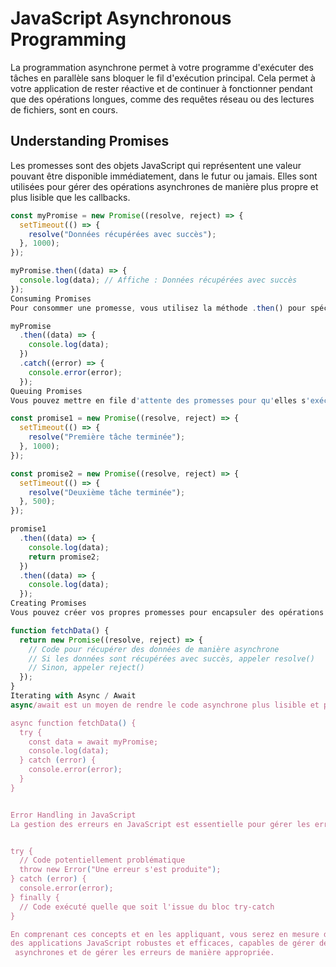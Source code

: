 # JavaScript Asynchronous Programming

La programmation asynchrone permet à votre programme d'exécuter des tâches en parallèle sans bloquer le fil d'exécution principal. Cela permet à votre application de rester réactive et de continuer à fonctionner pendant que des opérations longues, comme des requêtes réseau ou des lectures de fichiers, sont en cours.

## Understanding Promises

Les promesses sont des objets JavaScript qui représentent une valeur pouvant être disponible immédiatement, dans le futur ou jamais. Elles sont utilisées pour gérer des opérations asynchrones de manière plus propre et plus lisible que les callbacks.

```javascript
const myPromise = new Promise((resolve, reject) => {
  setTimeout(() => {
    resolve("Données récupérées avec succès");
  }, 1000);
});

myPromise.then((data) => {
  console.log(data); // Affiche : Données récupérées avec succès
});
Consuming Promises
Pour consommer une promesse, vous utilisez la méthode .then() pour spécifier ce qui doit se produire lorsque la promesse est résolue (avec succès) et la méthode .catch() pour gérer les erreurs.

myPromise
  .then((data) => {
    console.log(data);
  })
  .catch((error) => {
    console.error(error);
  });
Queuing Promises
Vous pouvez mettre en file d'attente des promesses pour qu'elles s'exécutent séquentiellement en chaînant les méthodes .then().

const promise1 = new Promise((resolve, reject) => {
  setTimeout(() => {
    resolve("Première tâche terminée");
  }, 1000);
});

const promise2 = new Promise((resolve, reject) => {
  setTimeout(() => {
    resolve("Deuxième tâche terminée");
  }, 500);
});

promise1
  .then((data) => {
    console.log(data);
    return promise2;
  })
  .then((data) => {
    console.log(data);
  });
Creating Promises
Vous pouvez créer vos propres promesses pour encapsuler des opérations asynchrones personnalisées.

function fetchData() {
  return new Promise((resolve, reject) => {
    // Code pour récupérer des données de manière asynchrone
    // Si les données sont récupérées avec succès, appeler resolve()
    // Sinon, appeler reject()
  });
}
Iterating with Async / Await
async/await est un moyen de rendre le code asynchrone plus lisible et plus proche de la syntaxe synchrone.

async function fetchData() {
  try {
    const data = await myPromise;
    console.log(data);
  } catch (error) {
    console.error(error);
  }
}


Error Handling in JavaScript
La gestion des erreurs en JavaScript est essentielle pour gérer les erreurs de manière efficace et maintenir la fiabilité de votre application.


try {
  // Code potentiellement problématique
  throw new Error("Une erreur s'est produite");
} catch (error) {
  console.error(error);
} finally {
  // Code exécuté quelle que soit l'issue du bloc try-catch
}

En comprenant ces concepts et en les appliquant, vous serez en mesure de créer
des applications JavaScript robustes et efficaces, capables de gérer des opérations
 asynchrones et de gérer les erreurs de manière appropriée.
```
